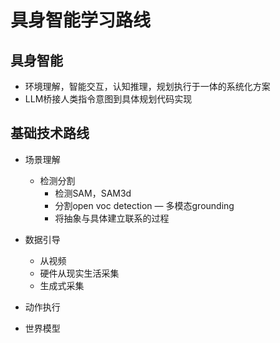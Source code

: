 # 具身智能学习路线

## 具身智能
- 环境理解，智能交互，认知推理，规划执行于一体的系统化方案
- LLM桥接人类指令意图到具体规划代码实现

## 基础技术路线
- 场景理解 
  - 检测分割 
    - 检测SAM，SAM3d
    - 分割open voc detection
  — 多模态grounding
    - 将抽象与具体建立联系的过程
- 数据引导
  - 从视频
  - 硬件从现实生活采集
  - 生成式采集
  
- 动作执行
- 世界模型
